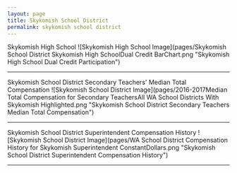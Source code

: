 ```yaml
---
layout: page
title: Skykomish School District
permalink: skykomish school district
---
```



Skykomish High School
![Skykomish High School Image](pages/Skykomish School District Skykomish High SchoolDual Credit BarChart.png "Skykomish High School Dual Credit Participation")

___

Skykomish School District Secondary Teachers' Median Total Compensation
![Skykomish School District Image](pages/2016-2017Median Total Compensation for Secondary TeachersAll WA School Districts With Skykomish Highlighted.png "Skykomish School District Secondary Teachers Median Total Compensation")

___

Skykomish School District Superintendent Compensation History
![Skykomish School District Image](pages/WA School District Compensation History for Skykomish Superintendent ConstantDollars.png "Skykomish School District Superintendent Compensation History")

___

